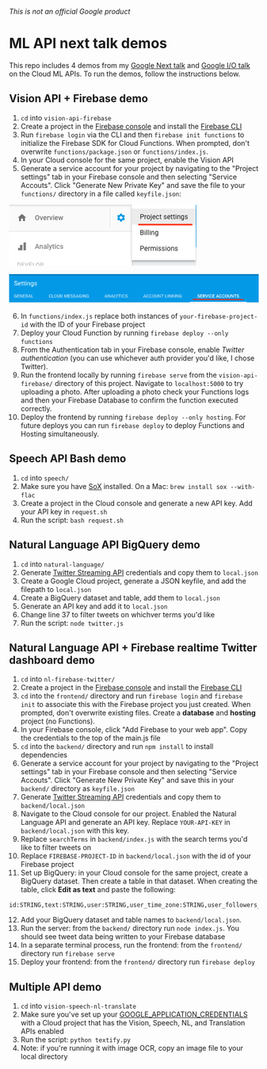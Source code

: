 *This is not an official Google product*

# ML API next talk demos

This repo includes 4 demos from my [Google Next talk](https://youtu.be/w1xNTLH1zlA) and [Google I/O talk](https://www.youtube.com/watch?v=ETeeSYMGZn0) on the Cloud ML APIs. To run the demos, follow the instructions below.

## Vision API + Firebase demo

1. `cd` into `vision-api-firebase`
2. Create a project in the [Firebase console](http://firebase.google.com/console) and install the [Firebase CLI](https://firebase.google.com/docs/cli/)
3. Run `firebase login` via the CLI and then `firebase init functions` to initialize the Firebase SDK for Cloud Functions. When prompted, don't overwrite `functions/package.json` or `functions/index.js`.
4. In your Cloud console for the same project, enable the Vision API
5. Generate a service account for your project by navigating to the "Project settings" tab in your Firebase console and then selecting "Service Accouts". Click "Generate New Private Key" and save the file to your `functions/` directory in a file called `keyfile.json`:

![Project settings](project-settings.png)

![Service accounts](service-accounts.png)

6. In `functions/index.js` replace both instances of `your-firebase-project-id` with the ID of your Firebase project
7. Deploy your Cloud Function by running `firebase deploy --only functions`
8. From the Authentication tab in your Firebase console, enable *Twitter authentication* (you can use whichever auth provider you'd like, I chose Twitter).
9. Run the frontend locally by running `firebase serve` from the `vision-api-firebase/` directory of this project. Navigate to `localhost:5000` to try uploading a photo. After uploading a photo check your Functions logs and then your Firebase Database to confirm the function executed correctly.
10. Deploy the frontend by running `firebase deploy --only hosting`. For future deploys you can run `firebase deploy` to deploy Functions and Hosting simultaneously.

## Speech API Bash demo

1. `cd` into `speech/`
2. Make sure you have [SoX](http://sox.sourceforge.net/) installed. On a Mac: `brew install sox --with-flac`
3. Create a project in the Cloud console and generate a new API key. Add your API key in `request.sh`
3. Run the script: `bash request.sh`

## Natural Language API BigQuery demo

1. `cd` into `natural-language/`
2. Generate [Twitter Streaming API](https://dev.twitter.com/streaming/overview) credentials and copy them to `local.json`
3. Create a Google Cloud project, generate a JSON keyfile, and add the filepath to `local.json`
4. Create a BigQuery dataset and table, add them to `local.json`
5. Generate an API key and add it to `local.json`
6. Change line 37 to filter tweets on whichver terms you'd like
7. Run the script: `node twitter.js`

## Natural Language API + Firebase realtime Twitter dashboard demo

1. `cd` into `nl-firebase-twitter/`
2. Create a project in the [Firebase console](http://firebase.google.com/console) and install the [Firebase CLI](https://firebase.google.com/docs/cli/)
3. `cd` into the `frontend/` directory and run `firebase login` and `firebase init` to associate this with the Firebase project you just created. When prompted, don't overwrite existing files. Create a **database** and **hosting** project (no Functions).
4. In your Firebase console, click "Add Firebase to your web app". Copy the credentials to the top of the main.js file
5. `cd` into the `backend/` directory and run `npm install` to install dependencies
6. Generate a service account for your project by navigating to the "Project settings" tab in your Firebase console and then selecting "Service Accouts". Click "Generate New Private Key" and save this in your `backend/` directory as `keyfile.json`
7. Generate [Twitter Streaming API](https://dev.twitter.com/streaming/overview) credentials and copy them to `backend/local.json`
8. Navigate to the Cloud console for our project. Enabled the Natural Language API and generate an API key. Replace `YOUR-API-KEY` in `backend/local.json` with this key.
9. Replace `searchTerms` in `backend/index.js` with the search terms you'd like to filter tweets on
10. Replace `FIREBASE-PROJECT-ID` in `backend/local.json` with the id of your Firebase project
11. Set up BigQuery: in your Cloud console for the same project, create a BigQuery dataset. Then create a table in that dataset. When creating the table, click **Edit as text** and paste the following:
```
id:STRING,text:STRING,user:STRING,user_time_zone:STRING,user_followers_count:INTEGER,hashtags:STRING,tokens:STRING,score:STRING,magnitude:STRING,entities:STRING
```
12. Add your BigQuery dataset and table names to `backend/local.json`.
11. Run the server: from the `backend/` directory run `node index.js`. You should see tweet data being written to your Firebase database
12. In a separate terminal process, run the frontend: from the `frontend/` directory run `firebase serve`
13. Deploy your frontend: from the `frontend/` directory run `firebase deploy`


## Multiple API demo

1. `cd` into `vision-speech-nl-translate`
2. Make sure you've set up your [GOOGLE_APPLICATION_CREDENTIALS](https://developers.google.com/identity/protocols/application-default-credentials) with a Cloud project that has the Vision, Speech, NL, and Translation APIs enabled
3. Run the script: `python textify.py`
4. Note: if you're running it with image OCR, copy an image file to your local directory